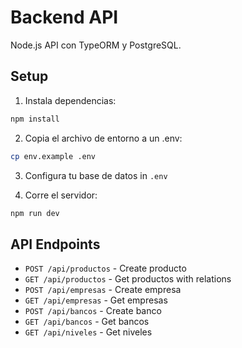 # Backend API

Node.js API con TypeORM y PostgreSQL.

## Setup

1. Instala dependencias:
```bash
npm install
```

2. Copia el archivo de entorno a un .env:
```bash
cp env.example .env
```

3. Configura tu base de datos in `.env`

4. Corre el servidor:
```bash
npm run dev
```

## API Endpoints

- `POST /api/productos` - Create producto
- `GET /api/productos` - Get productos with relations
- `POST /api/empresas` - Create empresa
- `GET /api/empresas` - Get empresas
- `POST /api/bancos` - Create banco
- `GET /api/bancos` - Get bancos
- `GET /api/niveles` - Get niveles
